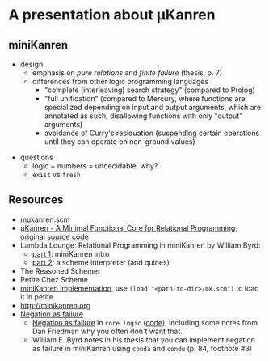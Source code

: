 # A presentation about µKanren

## miniKanren

* design
    - emphasis on *pure relations* and *finite failure* (thesis, p. 7)
    - differences from other logic programming languages
        * "complete (interleaving) search strategy" (compared to Prolog)
        * "full unification" (compared to Mercury, where functions are
            specialized depending on input and output arguments, which
            are annotated as such, disallowing functions with only
            "output" arguments)
        * avoidance of Curry's residuation (suspending certain operations
            until they can operate on non-ground values)
- questions
    - logic + numbers = undecidable. why?
    - `exist` vs `fresh`


## Resources

* [mukanren.scm](./mukanren.scm)
* [µKanren - A Minimal Functional Core for Relational Programming](http://webyrd.net/scheme-2013/papers/HemannMuKanren2013.pdf),
    [original source code](https://github.com/jasonhemann/microKanren)
* Lambda Lounge: Relational Programming in miniKanren by William Byrd:
    - [part 1](https://www.youtube.com/watch?v=zHov3fKYqBA): miniKanren intro
    - [part 2](https://www.youtube.com/watch?v=nFE2E91VDAk): a scheme interpreter (and quines)
* The Reasoned Schemer
* Petite Chez Scheme
* [miniKanren implementation](https://github.com/miniKanren/miniKanren),
    use `(load "<path-to-dir>/mk.scm")` to load it in petite
* <http://minikanren.org>
* [Negation as failure](http://en.wikipedia.org/wiki/Logic_programming#Negation_as_failure)
    - [Negation as failure](https://groups.google.com/forum/#!topic/minikanren/YZsQaQUesWo)
        in `core.logic` ([code](https://github.com/clojure/core.logic/commit/94eab54faa33122f952f19bf2f30364b8723c354)),
        including some notes from Dan Friedman why you often don't want that.
    - William E. Byrd notes in his thesis that you can implement negation as failure in
        miniKanren using `conda` and `condu` (p. 84, footnote #3)

